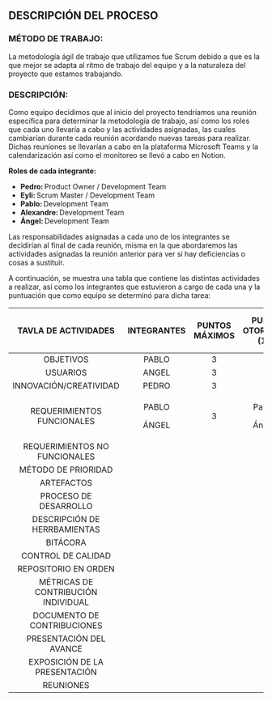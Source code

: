 ## DESCRIPCIÓN DEL PROCESO
### MÉTODO DE TRABAJO:
La metodología ágil de trabajo que utilizamos fue Scrum debido a que es la que mejor se adapta al ritmo de trabajo del equipo y a la naturaleza del proyecto que estamos trabajando.

### DESCRIPCIÓN:
Como equipo decidimos que al inicio del proyecto tendríamos una reunión específica para determinar la metodología de trabajo, así como los roles que cada uno llevaría a cabo y las actividades asignadas, las cuales cambiarían durante cada reunión acordando nuevas tareas para realizar. Dichas reuniones se llevarían a cabo en la plataforma Microsoft Teams y la calendarización así como el monitoreo se llevó a cabo en Notion. 

**Roles de cada integrante:**
  - **Pedro:** Product Owner / Development Team 
  - **Eyli:** Scrum Master / Development Team 
  - **Pablo:** Development Team 
  - **Alexandre:** Development Team 
  - **Ángel:** Development Team 

Las responsabilidades asignadas a cada uno de los integrantes se decidirían al final de cada reunión, misma en la que abordaremos las actividades asignadas la reunión anterior para ver si hay deficiencias o cosas a sustituir. 

A continuación, se muestra una tabla que contiene las distintas actividades a realizar, así como los integrantes que estuvieron a cargo de cada una y la puntuación que como equipo se determinó para dicha tarea: 

| TAVLA DE ACTIVIDADES | INTEGRANTES | PUNTOS MÁXIMOS | PUNTOS OTORGADOS (1-3) | PUNTOS TOTALES DE LAS ACTIVIDADES |
|:--------------------:|:-----------:|:--------------:|:----------------:|:---------------------------------:|
|OBJETIVOS|PABLO|3|3|9|
|USUARIOS|ANGEL|3|3|↑|
|INNOVACIÓN/CREATIVIDAD|PEDRO|3|3|↑|
|REQUERIMIENTOS FUNCIONALES|<p>PABLO<p>ÁNGEL|3|<p>Pablo: 3<p>Ángel: 3|6|
|REQUERIMIENTOS NO FUNCIONALES| | | | |
|MÉTODO DE PRIORIDAD| | | | |
|ARTEFACTOS| | | | |
|PROCESO DE DESARROLLO| | | | |
|DESCRIPCIÓN DE HERRBAMIENTAS| | | | |
|BITÁCORA| | | | |
|CONTROL DE CALIDAD| | | | |
|REPOSITORIO EN ORDEN| | | | |
|MÉTRICAS DE CONTRIBUCIÓN INDIVIDUAL| | | | |
|DOCUMENTO DE CONTRIBUCIONES| | | | |
|PRESENTACIÓN DEL AVANCE| | | | |
|EXPOSICIÓN DE LA PRESENTACIÓN| | | | |
|REUNIONES| | | | |
